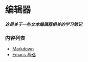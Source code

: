 # 编辑器

***这是关于一些文本编辑器相关的学习笔记***

### 内容列表

- [Markdown](./noteMardown.md)  
- [Emacs 基础](./noteEmacs.md)  

